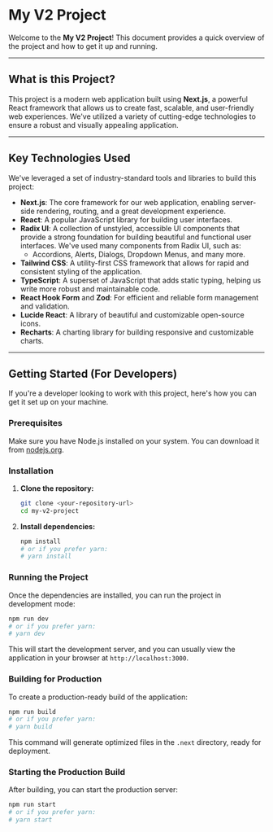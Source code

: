 # My V2 Project

Welcome to the **My V2 Project**! This document provides a quick overview of the project and how to get it up and running.

---

## What is this Project?

This project is a modern web application built using **Next.js**, a powerful React framework that allows us to create fast, scalable, and user-friendly web experiences. We've utilized a variety of cutting-edge technologies to ensure a robust and visually appealing application.

---

## Key Technologies Used

We've leveraged a set of industry-standard tools and libraries to build this project:

- **Next.js**: The core framework for our web application, enabling server-side rendering, routing, and a great development experience.
- **React**: A popular JavaScript library for building user interfaces.
- **Radix UI**: A collection of unstyled, accessible UI components that provide a strong foundation for building beautiful and functional user interfaces. We've used many components from Radix UI, such as:
  - Accordions, Alerts, Dialogs, Dropdown Menus, and many more.
- **Tailwind CSS**: A utility-first CSS framework that allows for rapid and consistent styling of the application.
- **TypeScript**: A superset of JavaScript that adds static typing, helping us write more robust and maintainable code.
- **React Hook Form** and **Zod**: For efficient and reliable form management and validation.
- **Lucide React**: A library of beautiful and customizable open-source icons.
- **Recharts**: A charting library for building responsive and customizable charts.

---

## Getting Started (For Developers)

If you're a developer looking to work with this project, here's how you can get it set up on your machine.

### Prerequisites

Make sure you have Node.js installed on your system. You can download it from [nodejs.org](https://nodejs.org/).

### Installation

1.  **Clone the repository:**
    ```bash
    git clone <your-repository-url>
    cd my-v2-project
    ```
2.  **Install dependencies:**
    ```bash
    npm install
    # or if you prefer yarn:
    # yarn install
    ```

### Running the Project

Once the dependencies are installed, you can run the project in development mode:

```bash
npm run dev
# or if you prefer yarn:
# yarn dev
```

This will start the development server, and you can usually view the application in your browser at `http://localhost:3000`.

### Building for Production

To create a production-ready build of the application:

```bash
npm run build
# or if you prefer yarn:
# yarn build
```

This command will generate optimized files in the `.next` directory, ready for deployment.

### Starting the Production Build

After building, you can start the production server:

```bash
npm run start
# or if you prefer yarn:
# yarn start
```

